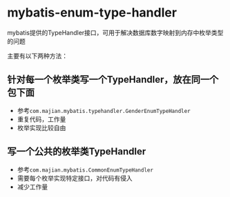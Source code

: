 # mybatis-enum-type-handler
mybatis提供的TypeHandler接口，可用于解决数据库数字映射到内存中枚举类型的问题

主要有以下两种方法：

## 针对每一个枚举类写一个TypeHandler，放在同一个包下面
- 参考`com.majian.mybatis.typehandler.GenderEnumTypeHandler`
- 重复代码，工作量
- 枚举实现比较自由
## 写一个公共的枚举类TypeHandler
- 参考`com.majian.mybatis.CommonEnumTypeHandler`
- 需要每个枚举实现特定接口，对代码有侵入
- 减少工作量